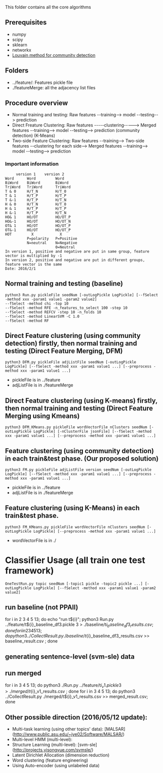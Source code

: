 
This folder contains all the core algorithms 

## Prerequisites 
* numpy
* scipy
* sklearn
* networkx 
* [Louvain method for community detection](https://bitbucket.org/taynaud/python-louvain)

## Folders
* ../feature/: Features pickle file 
* ./featureMerge: all the adjacency list files 

## Procedure overview
* Normal training and testing: Raw features --training--> model --testing--> prediction
* Direct Freature Clustering: Raw features -----clustering-----> Merged features --training--> model --testing--> prediction
					  (community detection)
					  (K-Means)
* Two-side Feature Clustering: Raw features --training--> Two-side features --clustering for each side--> Merged features --training--> model --testing--> prediction


### Important information
         version 1    version 2
    Word      Word         Word
    BiWord    BiWord       BiWord
    TriWord   TriWord      TriWord
    T & 0     H/T_N        H/T_0
    T & 1     H/T_P        H/T_P
    T &-1     H/T_P        H/T_N
    H & 0     H/T_N        H/T_0
    H & 1     H/T_P        H/T_P
    H &-1     H/T_P        H/T_N
    HO& 1     HO/OT        HO/OT_P
    HO&-1     HO/OT        HO/OT_N
    OT& 1     HO/OT        HO/OT_P
    OT&-1     HO/OT        HO/OT_P
    HOT         X            X
              P=polarity   P=Positive
              N=neutral    N=Negative
                           0=Neutral
    In version 1, positive and negative are put in same group, feature vector is multiplied by -1
    In version 2, positive and negative are put in different groups, feature vector is the same
    Date: 2016/2/1

## Normal training and testing (baseline)
    python3 Run.py pickleFile seedNum [-outLogPickle LogPickle] [--fSelect -method xxx -param1 value1 -param2 value2]
    --fSelect -method chi -top 10
    --fSelect -method RFE -n_features_to_select 100 -step 10 
    --fSelect -method REFCV -step 10 -n_folds 10
    --fSelect -method LinearSVM -C 1.0
    --fSelect -method RF

## Direct Feature clustering (using community detection) firstly, then normal training and testing (Direct Feature Merging, DFM)
    python3 DFM.py pickleFile adjListFile seedNum [-outLogPickle LogPickle] [--fSelect -method xxx -param1 value1 ...] [--preprocess -method xxx -param1 value1 ...]
    
* pickleFile is in ../feature
* adjListFile is in ./featureMerge

## Direct Feature clustering (using K-means) firstly, then normal training and testing (Direct Feature Merging using Kmeans)
    python3 DFM_KMeans.py pickleFile wordVectorFile nClusters seedNum [-outLogPickle LogPickle] [-nClusterFile jsonFile] [--fSelect -method xxx -param1 value1 ...] [--preprocess -method xxx -param1 value1 ...]

## Feature clustering (using community detection) in each train&test phase. (Our proposed solution)
    python3 FM.py pickleFile adjListFile version seedNum [-outLogPickle LogPickle] [--fSelect -method xxx -param1 value1 ...] [--preprocess -method xxx -param1 value1 ...]

* pickleFile is in ../feature
* adjListFile is in ./featureMerge

## Feature clustering (using K-Means) in each train&test phase.
    python3 FM_KMeans.py pickleFile wordVectorFile nClusters seedNum [-outLogPickle LogPickle] [--preprocess -method xxx -param1 value1 ...]

* wordVectorFile is in ./

# Classifier Usage (all train one test framework)
    OneTestRun.py topic seedNum [-topic1 pickle -topic2 pickle ...] [-outLogPickle LogPickle] [--fSelect -method xxx -param1 value1 -param2 value2]
    

## run baseline (not PPAll)
for i in 2 3 4 5 13; do echo "run t${i}"; python3 Run.py ../feature/t${i}_baseline_df3.pickle 3 > ./baseline/t${i}_baseline_df3_results.csv; done
for i in 2 3 4 5 13; do python3 ../CollectResult.py ./baseline/t${i}_baseline_df3_results.csv >> baseline_result.csv ; done

## generating sentence-level (svm-sle) data


## run merged
for i in 3 4 5 13; do python3 ./Run.py ../feature/t${i}_v1.pickle 3 > ./merged/t${i}_v1_results.csv ; done
for i in 3 4 5 13; do python3 ../CollectResult.py ./merged/t${i}_v1_results.csv >> merged_result.csv; done


## Other possible direction (2016/05/12 update):
* Multi-task learning (using other topics' data): [MALSAR] (http://www.public.asu.edu/~jye02/Software/MALSAR/)
* Multi-level HMM (multi-level): 
* Structure Learning (multi-level): [svm-sle] (http://projects.yisongyue.com/svmsle/)  
* Latent Dirichlet Allocation (dimension reduction)
* Word clustering (feature engineering)
* Using Auto-encoder (using unlabeled data)

